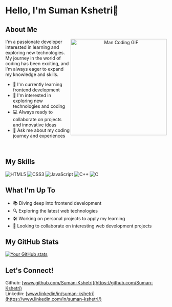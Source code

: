 
# Hello, I'm Suman Kshetri👋



## About Me
<div align="center">
  <img align="right" src="https://media.giphy.com/media/qgQUggAC3Pfv687qPC/giphy.gif" width="300" alt="Man Coding GIF">
</div>

I'm a passionate developer interested in learning and exploring new technologies. My journey in the world of coding has been exciting, and I'm always eager to expand my knowledge and skills.

- 🌱 I'm currently learning frontend development
- 👀 I'm interested in exploring new technologies and coding
- 💻 Always ready to collaborate on projects and innovative ideas
- 💬 Ask me about my coding journey and experiences

<br clear="right"/>

## My Skills

![HTML5](https://img.shields.io/badge/-HTML5-E34F26?style=flat-square&logo=html5&logoColor=white) ![CSS3](https://img.shields.io/badge/-CSS3-1572B6?style=flat-square&logo=css3) ![JavaScript](https://img.shields.io/badge/-JavaScript-F7DF1E?style=flat-square&logo=javascript&logoColor=black) ![C++](https://img.shields.io/badge/-C++-00599C?style=flat-square&logo=c%2B%2B) ![C](https://img.shields.io/badge/-C-A8B9CC?style=flat-square&logo=c&logoColor=white)

## What I'm Up To

- 📚 Diving deep into frontend development
- 🔍 Exploring the latest web technologies
- 🛠️ Working on personal projects to apply my learning
- 🤝 Looking to collaborate on interesting web development projects

## My GitHub Stats

[![Your GitHub stats](https://github-readme-stats.vercel.app/api?username=Suman-Kshetri&show_icons=true&theme=radical)](https://github.com/anuraghazra/github-readme-stats)

## Let's Connect!

Github: [www.github.com/Suman-Kshetri](https://github.com/Suman-Kshetri)
<br/>
Linkedin: [www.linkedin/in/suman-kshetri](https://www.linkedin.com/in/suman-kshetri/)
